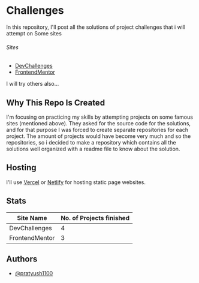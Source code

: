 # Challenges

In this repository, I'll post all the solutions of project challenges that i will attempt on Some sites

###### Sites

- [DevChallenges](https://devchallenges.io/)
- [FrontendMentor](https://www.frontendmentor.io/)

I will try others also...

## Why This Repo Is Created

I'm focusing on practicing my skills by attempting projects on some famous sites (mentioned above). They asked for the source code for the solutions, and for that purpose I was forced to create separate repositories for each project. The amount of projects would have become very much and so the repositories, so i decided to make a repository which contains all the solutions well organized with a readme file to know about the solution.

## Hosting

I'll use [Vercel](https://vercel.com/) or [Netlify](https://www.netlify.com/) for hosting static page websites.

## Stats

| Site Name      | No. of Projects finished |
| -------------- | ------------------------ |
| DevChallenges  | 4                        |
| FrontendMentor | 3                        |

## Authors

- [@pratyush1100](https://www.github.com/pratyush1100)
